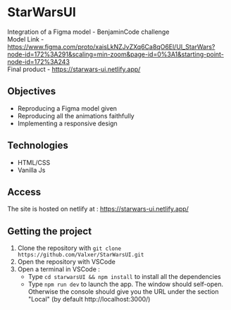 # StarWarsUI
Integration of a Figma model - BenjaminCode challenge  
Model Link - https://www.figma.com/proto/xaisLkNZJvZXq6Ca8qO6El/UI_StarWars?node-id=172%3A291&scaling=min-zoom&page-id=0%3A1&starting-point-node-id=172%3A243  
Final product - https://starwars-ui.netlify.app/

## Objectives
+ Reproducing a Figma model given 
+ Reproducing all the animations faithfully
+ Implementing a responsive design

## Technologies
+ HTML/CSS
+ Vanilla Js

## Access
The site is hosted on netlify at : https://starwars-ui.netlify.app/

## Getting the project 
1. Clone the repository with ``git clone https://github.com/Valxer/StarWarsUI.git``
2. Open the repository with VSCode
3. Open a terminal in VSCode :  
	* Type ``cd starwarsUI && npm install`` to install all the dependencies
	* Type ``npm run dev`` to launch the app. The window should self-open. Otherwise the console should give you the URL under the section "Local" (by default http://localhost:3000/)
